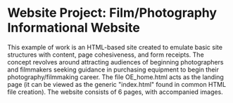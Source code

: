 # Website Project: Film/Photography Informational Website

This example of work is an HTML-based site created to emulate basic site structures with content, page cohesiveness, and form receipts. The concept revolves around attracting audiences of beginning photographers and filmmakers seeking guidance in purchasing equipment to begin their photography/filmmaking career. The file OE_home.html acts as the landing page (it can be viewed as the generic "index.html" found in common HTML file creation). The website consists of 6 pages, with accompanied images.

